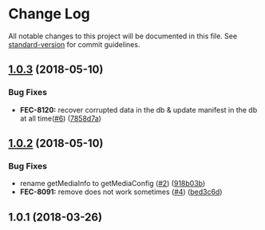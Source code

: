 # Change Log

All notable changes to this project will be documented in this file. See [standard-version](https://github.com/conventional-changelog/standard-version) for commit guidelines.

<a name="1.0.3"></a>
## [1.0.3](https://github.com/kaltura/playkit-js-offline-manager/compare/v1.0.2...v1.0.3) (2018-05-10)


### Bug Fixes

* **FEC-8120:** recover corrupted data in the db & update manifest in the db at all time([#6](https://github.com/kaltura/playkit-js-offline-manager/issues/6)) ([7858d7a](https://github.com/kaltura/playkit-js-offline-manager/commit/7858d7a))



<a name="1.0.2"></a>
## [1.0.2](https://github.com/kaltura/playkit-js-offline-manager/compare/v1.0.1...v1.0.2) (2018-05-10)


### Bug Fixes

* rename getMediaInfo to getMediaConfig ([#2](https://github.com/kaltura/playkit-js-offline-manager/issues/2)) ([918b03b](https://github.com/kaltura/playkit-js-offline-manager/commit/918b03b))
* **FEC-8091:** remove does not work sometimes ([#4](https://github.com/kaltura/playkit-js-offline-manager/issues/4)) ([bed3c6d](https://github.com/kaltura/playkit-js-offline-manager/commit/bed3c6d))



<a name="1.0.1"></a>
## 1.0.1 (2018-03-26)
